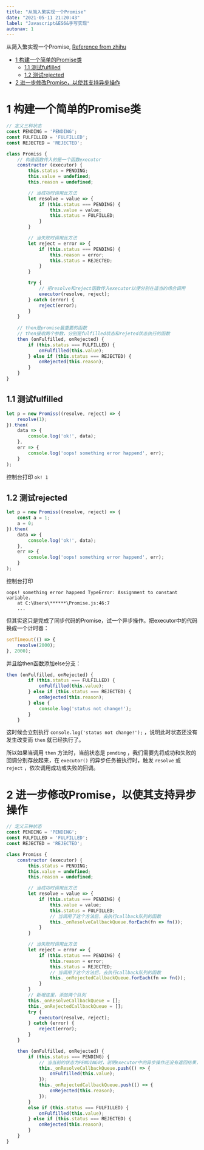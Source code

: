 ```yaml
---
title: "从简入繁实现一个Promise"
date: "2021-05-11 21:20:43"
label: "Javascript&ES6&手写实现"
autonav: 1
---
```


从简入繁实现一个Promise, [Reference from zhihu](https://zhuanlan.zhihu.com/p/183801144)

- [1 构建一个简单的Promise类](#1-构建一个简单的promise类)
  - [1.1 测试fulfilled](#11-测试fulfilled)
  - [1.2 测试rejected](#12-测试rejected)
- [2 进一步修改Promise，以使其支持异步操作](#2-进一步修改promise以使其支持异步操作)

# 1 构建一个简单的Promise类

```js
// 定义三种状态
const PENDING = 'PENDING';
const FULFILLED = 'FULFILLED';
const REJECTED = 'REJECTED';

class Promiss {
	// 构造函数传入的是一个函数executor
    constructor (executor) {
        this.status = PENDING;
        this.value = undefined;
        this.reason = undefined;

        // 当成功时调用此方法
        let resolve = value => {
            if (this.status === PENDING) {
                this.value = value;
                this.status = FULFILLED;
            }
        }

        // 当失败时调用此方法
        let reject = error => {
            if (this.status === PENDING) {
                this.reason = error;
                this.status = REJECTED;
            }
        }

        try {
        	// 把resolve和reject函数传入executor以便分别在适当的场合调用
            executor(resolve, reject);
        } catch (error) {
            reject(error);
        }
    }
	
	// then是promise最重要的函数
	// then接收两个参数，分别是fulfilled状态和rejeted状态执行的函数
    then (onFulfilled, onRejected) {
        if (this.status === FULFILLED) {
            onFulfilled(this.value);
        } else if (this.status === REJECTED) {
            onRejected(this.reason);
        }
    }
}
```

## 1.1 测试fulfilled
```js
let p = new Promiss((resolve, reject) => {
    resolve(1);
}).then(
    data => {
        console.log('ok!', data);
    },
    err => {
        console.log('oops! something error happend', err);
    }
);
```

控制台打印 `ok! 1`

## 1.2 测试rejected
```js
let p = new Promiss((resolve, reject) => {
    const a = 1;
    a = 0;
}).then(
    data => {
        console.log('ok!', data);
    },
    err => {
        console.log('oops! something error happend', err);
    }
);
```

控制台打印

```
oops! something error happend TypeError: Assignment to constant variable.
    at C:\Users\******\Promise.js:46:7
    ...
```

但其实这只是完成了同步代码的Promise，试一个异步操作。把executor中的代码换成一个计时器：

```js
setTimeout(() => {
    resolve(2000);
}, 2000);
```

并且给then函数添加else分支：

```js
then (onFulfilled, onRejected) {
        if (this.status === FULFILLED) {
            onFulfilled(this.value);
        } else if (this.status === REJECTED) {
            onRejected(this.reason);
        } else {
            console.log('status not change!');
        }
    }
```

这时候会立刻执行 `console.log('status not change!');` ，说明此时状态还没有发生改变而 `then` 就已经执行了。

所以如果当调用 `then` 方法时，当前状态是 `pending` ，我们需要先将成功和失败的回调分别存放起来，在 `executor()` 的异步任务被执行时，触发 `resolve` 或 `reject` ，依次调用成功或失败的回调。

# 2 进一步修改Promise，以使其支持异步操作

```javascript
// 定义三种状态
const PENDING = 'PENDING';
const FULFILLED = 'FULFILLED';
const REJECTED = 'REJECTED';

class Promiss {
    constructor (executor) {
        this.status = PENDING;
        this.value = undefined;
        this.reason = undefined;

        // 当成功时调用此方法
        let resolve = value => {
            if (this.status === PENDING) {
                this.value = value;
                this.status = FULFILLED;
                // 当调用了这个方法后，去执行callback队列的函数
                this._onResolveCallbackQueue.forEach(fn => fn());
            }
        }

        // 当失败时调用此方法
        let reject = error => {
            if (this.status === PENDING) {
                this.reason = error;
                this.status = REJECTED;
                // 当调用了这个方法后，去执行callback队列的函数
                this._onRejectedCallbackQueue.forEach(fn => fn());
            }
        }
        // 新增这里，添加两个队列
        this._onResolveCallbackQueue = [];
        this._onRejectedCallbackQueue = [];
        try {
            executor(resolve, reject);
        } catch (error) {
            reject(error);
        }
    }

    then (onFulfilled, onRejected) {
        if (this.status === PENDING) {
       		// 当当前的状态为PENDING时，说明executor中的异步操作还没有返回结果，因此先把函数执行包装成函数，放入队列中，等异步操作结束后再回来执行。
            this._onResolveCallbackQueue.push(() => {
                onFulfilled(this.value);
            });
            this._onRejectedCallbackQueue.push(() => {
                onRejected(this.reason);
            });
        }
        else if (this.status === FULFILLED) {
            onFulfilled(this.value);
        } else if (this.status === REJECTED) {
            onRejected(this.reason);
        }
    }
}
```
